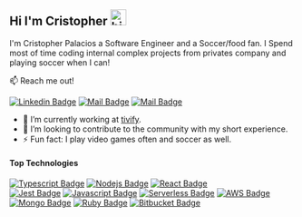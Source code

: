 ## Hi I'm Cristopher <img src="https://user-images.githubusercontent.com/1303154/88677602-1635ba80-d120-11ea-84d8-d263ba5fc3c0.gif" width="28px" height="28px" alt="hi">

I'm Cristopher Palacios a Software Engineer and a Soccer/food fan. I Spend most of time coding internal complex projects from privates company and playing soccer when I can!

:mailbox: Reach me out!

[![Linkedin Badge](https://img.shields.io/badge/-Cristopher-0e76a8?style=flat&labelColor=0e76a8&logo=linkedin&logoColor=white)](https://www.linkedin.com/in/cristopher-palacios-zelaya-367a1a127/) [![Mail Badge](https://img.shields.io/badge/-@criszelaya24-e84393?style=flat&labelColor=e84393&logo=instagram&logoColor=white)](https://www.instagram.com/criszelaya24/) [![Mail Badge](https://img.shields.io/badge/-criszelaya24-0078D4?style=flat&labelColor=0078D4&logo=microsoftoutlook&logoColor=white)](mailto:criszelaya24@hotmail.com)

- 🔭 I’m currently working at [tivify](https://tivify.tv).
- 🤔 I’m looking to contribute to the community with my short experience.
- ⚡ Fun fact: I play video games often and soccer as well.

#### Top Technologies

<!-- TODO: Make technologies links takes you to repositories -->

[![Typescript Badge](https://img.shields.io/badge/-Typescript-007acc?style=for-the-badge&labelColor=black&logo=typescript&logoColor=007acc)](#)
[![Nodejs Badge](https://img.shields.io/badge/-Nodejs-3C873A?style=for-the-badge&labelColor=black&logo=node.js&logoColor=3C873A)](#)
[![React Badge](https://img.shields.io/badge/-React-61DBFB?style=for-the-badge&labelColor=black&logo=react&logoColor=61DBFB)](#) <br >
[![Jest Badge](https://img.shields.io/badge/-Jest-C21325?style=for-the-badge&labelColor=C21325&logo=jest&logoColor=white)](#)
[![Javascript Badge](https://img.shields.io/badge/-Javascript-F0DB4F?style=for-the-badge&labelColor=black&logo=javascript&logoColor=F0DB4F)](#)
[![Serverless Badge](https://img.shields.io/badge/-serverless-FD5750?style=for-the-badge&labelColor=black&logo=serverless&logoColor=FD5750)](#)
[![AWS Badge](https://img.shields.io/badge/-aws-232F3E?style=for-the-badge&labelColor=232F3E&logo=amazonaws&logoColor=white)](#) <br >
[![Mongo Badge](https://img.shields.io/badge/-mongodb-47A248?style=for-the-badge&labelColor=47A248&logo=mongodb&logoColor=white)](#)
[![Ruby Badge](https://img.shields.io/badge/-Rails-CC0000?style=for-the-badge&labelColor=CC0000&logo=ruby&logoColor=white)](#)
[![Bitbucket Badge](https://img.shields.io/badge/-Bitbucket-0052CC?style=for-the-badge&labelColor=0052CC&logo=bitbucket&logoColor=white)](#)
